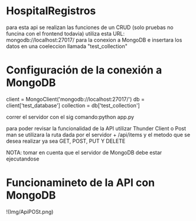 # HospitalRegistros
para esta api se realizan las funciones de un CRUD (solo pruebas no funcina con el frontend todavia)
utiliza esta URL: mongodb://localhost:27017/  para la conexion a MongoDB
e insertara los datos en una coeleccion llamada "test_collection"

# Configuración de la conexión a MongoDB
client = MongoClient('mongodb://localhost:27017/')
db = client['test_database']
collection = db['test_collection']

correr el servidor con el sig comando:python app.py


para poder revisar la funcionalidad de la API utilizar Thunder Client o Post man
se utilizara la ruta dada por el servidor + /api/items y el metodo que se desea realizar
ya sea GET, POST, PUT Y DELETE

NOTA: tomar en cuenta que el servidor de MongoDB debe estar ejecutandose
# Funcionamineto de la API con MongoDB
!(Img/ApiPOSt.png)
